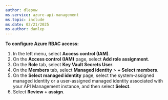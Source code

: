 ```yaml
---
author: dlepow
ms.service: azure-api-management
ms.topic: include
ms.date: 02/21/2025
ms.author: danlep
---   
```

**To configure Azure RBAC access:<br/>**

1. In the left menu, select **Access control (IAM)**.
1. On the **Access control (IAM)** page, select **Add role assignment**.
1. On the **Role** tab, select **Key Vault Secrets User**.
1. On the **Members** tab, select **Managed identity** > **+ Select members**.
1. On the **Select managed identity** page, select the system-assigned managed identity or a user-assigned managed identity associated with your API Management instance, and then select **Select**.
1. Select **Review + assign**.
